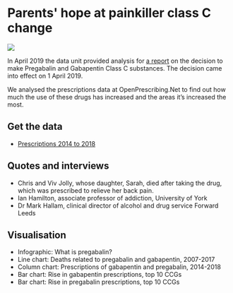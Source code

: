 # Parents' hope at painkiller class C change

![](https://ichef.bbci.co.uk/news/834/cpsprodpb/14A91/production/_106252648_f0244e6a-0bf5-449e-90b8-9a3c00740121.png)

In April 2019 the data unit provided analysis for [a report](https://www.bbc.co.uk/news/uk-england-leeds-47737707) on the decision to make Pregabalin and Gabapentin Class C substances. The decision came into effect on 1 April 2019.

We analysed the prescriptions data at OpenPrescribing.Net to find out how much the use of these drugs has increased and the areas it’s increased the most.

## Get the data

* [Prescriptions 2014 to 2018](https://github.com/BBC-Data-Unit/pregabalin-2019/blob/master/pregabsbreakdownREVISED.xlsx)

## Quotes and interviews

* Chris and Viv Jolly, whose daughter, Sarah, died after taking the drug, which was prescribed to relieve her back pain.
* Ian Hamilton, associate professor of addiction, University of York
* Dr Mark Hallam, clinical director of alcohol and drug service Forward Leeds

## Visualisation

* Infographic: What is pregabalin?
* Line chart: Deaths related to pregabalin and gabapentin, 2007-2017
* Column chart: Prescriptions of gabapentin and pregabalin, 2014-2018
* Bar chart: Rise in gabapentin prescriptions, top 10 CCGs
* Bar chart: Rise in pregabalin prescriptions, top 10 CCGs

